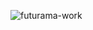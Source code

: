 

![futurama-work](https://github.com/user-attachments/assets/8abf683a-5b3a-4249-87fe-1713a3fabe9c)

